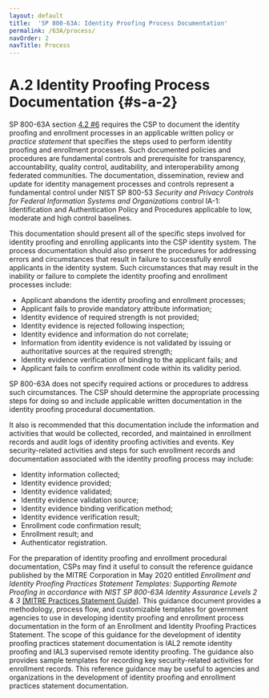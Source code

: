 ```yaml
---
layout: default
title:  'SP 800-63A: Identity Proofing Process Documentation'
permalink: /63A/process/
navOrder: 2
navTitle: Process
---
```


# A.2 Identity Proofing Process Documentation {#s-a-2}

SP 800-63A section [4.2 #6](https://pages.nist.gov/800-63-3/sp800-63a.html#genProofReqs) requires the CSP to document the identity proofing and enrollment processes in an applicable written policy or _practice statement_ that specifies the steps used to perform identity proofing and enrollment processes. Such documented policies and procedures are fundamental controls and prerequisite for transparency, accountability, quality control, auditability, and interoperability among federated communities. The documentation, dissemination, review and update for identity management processes and controls represent a fundamental control under NIST SP 800-53 _Security and Privacy Controls for Federal Information Systems and Organizations_ control IA-1: Identification and Authentication Policy and Procedures applicable to low, moderate and high control baselines.

This documentation should present all of the specific steps involved for identity proofing and enrolling applicants into the CSP identity system. The process documentation should also present the procedures for addressing errors and circumstances that result in failure to successfully enroll applicants in the identity system. Such circumstances that may result in the inability or failure to complete the identity proofing and enrollment processes include:

- Applicant abandons the identity proofing and enrollment processes;
- Applicant fails to provide mandatory attribute information;
- Identity evidence of required strength is not provided;
- Identity evidence is rejected following inspection;
- Identity evidence and information do not correlate;
- Information from identity evidence is not validated by issuing or authoritative sources at the required strength;
- Identity evidence verification of binding to the applicant fails; and
- Applicant fails to confirm enrollment code within its validity period.

SP 800-63A does not specify required actions or procedures to address such circumstances. The CSP should determine the appropriate processing steps for doing so and include applicable written documentation in the identity proofing procedural documentation.

It also is recommended that this documentation include the information and activities that would be collected, recorded, and maintained in enrollment records and audit logs of identity proofing activities and events. Key security-related activities and steps for such enrollment records and documentation associated with the identity proofing process may include:

- Identity information collected;
- Identity evidence provided;
- Identity evidence validated;
- Identity evidence validation source;
- Identity evidence binding verification method;
- Identity evidence verification result;
- Enrollment code confirmation result;
- Enrollment result; and
- Authenticator registration.

For the preparation of identity proofing and enrollment procedural documentation, CSPs may find it useful to consult the reference guidance published by the MITRE Corporation in May 2020 entitled _Enrollment and Identity Proofing Practices Statement Templates: Supporting Remote Proofing in accordance with NIST SP 800-63A Identity Assurance Levels 2 &amp; 3_ [[MITRE Practices Statement Guide]](https://www.mitre.org/publications/technical-papers/enrollment-and-identity-proofing-practices-statement-templates). This guidance document provides a methodology, process flow, and customizable templates for government agencies to use in developing identity proofing and enrollment process documentation in the form of an Enrollment and Identity Proofing Practices Statement. The scope of this guidance for the development of identity proofing practices statement documentation is IAL2 remote identity proofing and IAL3 supervised remote identity proofing. The guidance also provides sample templates for recording key security-related activities for enrollment records. This reference guidance may be useful to agencies and organizations in the development of identity proofing and enrollment practices statement documentation.
